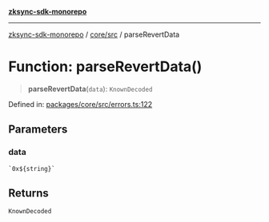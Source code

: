 [**zksync-sdk-monorepo**](../../../README.md)

---

[zksync-sdk-monorepo](../../../README.md) / [core/src](../README.md) / parseRevertData

# Function: parseRevertData()

> **parseRevertData**(`data`): `KnownDecoded`

Defined in: [packages/core/src/errors.ts:122](https://github.com/dutterbutter/zksync-sdk/blob/128d557933eb10f01edd78c0b3392137ca480daf/packages/core/src/errors.ts#L122)

## Parameters

### data

`` `0x${string}` ``

## Returns

`KnownDecoded`

